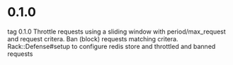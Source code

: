 # 0.1.0
tag 0.1.0
Throttle requests using a sliding window with period/max_request and request critera.
Ban (block) requests matching critera.
Rack::Defense#setup to configure redis store and throttled and banned requests

